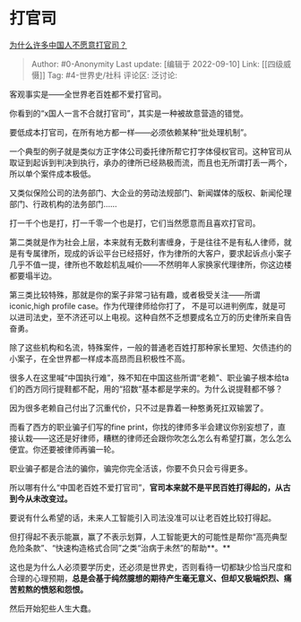 # 打官司
[为什么许多中国人不愿意打官司？](https://www.zhihu.com/question/34496992/answer/2658857097)

> Author: #0-Anonymity
> Last update: [编辑于 2022-09-10]
> Link: [[四级威慑]]
> Tag: #4-世界史/社科
> 评论区:
> 泛讨论:

客观事实是——全世界老百姓都不爱打官司。

你看到的“x国人一言不合就打官司”，其实是一种被故意营造的错觉。

要低成本打官司，在所有地方都一样——必须依赖某种“批处理机制”。

一个典型的例子就是类似方正字体公司委托律所帮它打字体侵权官司。这种官司从取证到起诉到判决到执行，承办的律所已经熟极而流，而且也无所谓打丢一两个，所以单个案件成本极低。

又类似保险公司的法务部门、大企业的劳动法规部门、新闻媒体的版权、新闻伦理部门、行政机构的法务部门……

打一千个也是打，打一千零一个也是打，它们当然愿意而且喜欢打官司。

第二类就是作为社会上层，本来就有无数利害缠身，于是往往不是有私人律师，就是有专属律所，现成的诉讼平台已经搭好，作为律所的大客户，要求起诉点小案子几乎不值一提，律所也不敢趁机乱喊价——不然明年人家换家代理律所，你这边楼都要塌半边。

第三类比较特殊，那就是你的案子非常刁钻有趣，或者极受关注——所谓iconic,high profile case。作为代理律师给你打了， 不是可以进判例库，就是可以进司法史，至不济还可以上电视。这种自然不乏想要成名立万的历史律所来自告奋勇。

除了这些机构和名流，特殊案件，一般的普通老百姓打那种家长里短、欠债违约的小案子，在全世界都一样成本高昂而且积极性不高。

很多人在这里喊“中国执行难”，殊不知在中国这些所谓“老赖”、职业骗子根本给ta们的西方同行提鞋都不配，用的“招数“基本都是学来的。为什么说提鞋都不够？

因为很多老赖自己付出了沉重代价，只不过是靠着一种憨勇死扛双输罢了。

而看了西方的职业骗子们写的fine print，你找的律师多半会建议你别妄想了，直接认栽——这还是好律师，糟糕的律师还会跟你吹怎么怎么有希望打赢，怎么怎么便宜。你还要被律师再骗一轮。

职业骗子都是合法的骗你，骗完你完全活该，你要不负只会亏得更多。

所以哪有什么“中国老百姓不爱打官司”，**官司本来就不是平民百姓打得起的，从古到今从未改变过。**

要说有什么希望的话，未来人工智能引入司法没准可以让老百姓比较打得起。

但打得起不表示能赢，赢了不表示划算，人工智能更大的可能性是帮你“高亮典型危险条款”、“快速构造格式合同”之类“治病于未然”的帮助**。**

这也是为什么人必须要学历史，还必须是世界史，否则看待一切都缺少恰当尺度和合理的心理预期，**总是会基于纯然臆想的期待产生毫无意义、但却又极端炽烈、痛苦煎熬的愤怒和怨恨。**

然后开始犯些人生大蠢。
